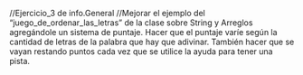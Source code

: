 //Ejercicio_3 de info.General
//Mejorar el ejemplo del “juego_de_ordenar_las_letras” de la clase sobre String y Arreglos agregándole un sistema de puntaje. Hacer que el puntaje varíe según la cantidad de letras de la palabra que hay que adivinar. También hacer que se vayan restando puntos cada vez que se utilice la ayuda para tener una pista.

#
